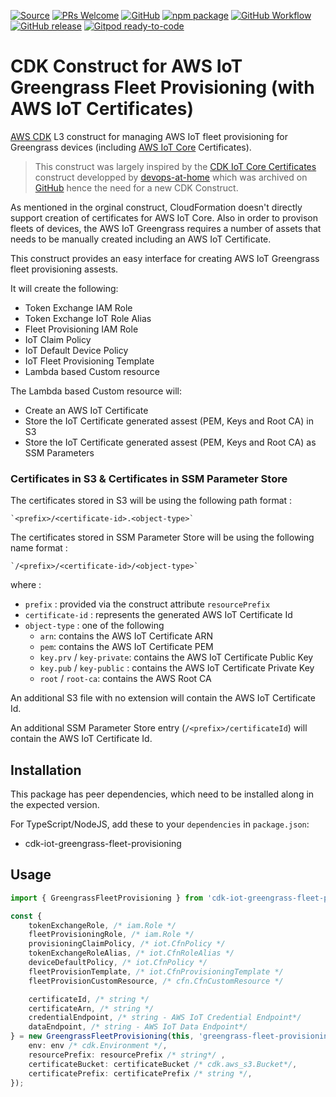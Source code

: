 
[![Source](https://img.shields.io/badge/Source-GitHub-blue?logo=github)][source]
[![PRs Welcome](https://img.shields.io/badge/PRs-welcome-brightgreen.svg?style=flat-square)](https://makeapullrequest.com)
[![GitHub](https://img.shields.io/github/license/adadouche/cdk-iot-greengrass-fleet-provisioning?style=flat-square)](https://github.com/adadouche/cdk-iot-greengrass-fleet-provisioning/blob/main/LICENSE)
[![npm package](https://img.shields.io/npm/v/cdk-iot-greengrass-fleet-provisioning?color=brightgreen&style=flat-square)](https://www.npmjs.com/package/cdk-iot-greengrass-fleet-provisioning)
[![GitHub Workflow](https://img.shields.io/github/actions/workflow/status/adadouche/cdk-iot-greengrass-fleet-provisioning/release.yml?branch=main&label=release&style=flat-square)](https://github.com/adadouche/cdk-iot-greengrass-fleet-provisioning/actions/workflows/release.yml)
[![GitHub release](https://img.shields.io/github/v/release/adadouche/cdk-iot-greengrass-fleet-provisioning?sort=semver&style=flat-square)](https://github.com/adadouche/cdk-iot-greengrass-fleet-provisioning/releases)
[![Gitpod ready-to-code](https://img.shields.io/badge/Gitpod-ready--to--code-blue?logo=gitpod&style=flat-square)](https://gitpod.io/#https://github.com/adadouche/cdk-iot-greengrass-fleet-provisioning)

# CDK Construct for AWS IoT Greengrass Fleet Provisioning (with AWS IoT Certificates)

[AWS CDK] L3 construct for managing AWS IoT fleet provisioning for Greengrass devices (including [AWS IoT Core] Certificates).

> This construct was largely inspired by the [CDK IoT Core Certificates](https://constructs.dev/packages/cdk-iot-core-certificates) construct developped by [devops-at-home](https://github.com/devops-at-home)  which was archived on [GitHub](https://github.com/devops-at-home/cdk-iot-core-certificates) hence the need for a new CDK Construct.
>

As mentioned in the orginal construct, CloudFormation doesn't directly support creation of certificates for AWS IoT Core. 
Also in order to provison fleets of devices, the AWS IoT Greengrass requires a number of assets that needs to be manually created including an AWS IoT Certificate.

This construct provides an easy interface for creating AWS IoT Greengrass fleet provisioning assests.

It will create the following:
- Token Exchange IAM Role
- Token Exchange IoT Role Alias
- Fleet Provisioning IAM Role
- IoT Claim Policy
- IoT Default Device Policy
- IoT Fleet Provisioning Template
- Lambda based Custom resource

The Lambda based Custom resource will:
- Create an AWS IoT Certificate
- Store the IoT Certificate generated assest (PEM, Keys and Root CA) in S3
- Store the IoT Certificate generated assest (PEM, Keys and Root CA) as SSM Parameters

### Certificates in S3 & Certificates in SSM Parameter Store

The certificates stored in S3 will be using the following path format :
    
    `<prefix>/<certificate-id>.<object-type>`

The certificates stored in SSM Parameter Store will be using the following name format :
    
    `/<prefix>/<certificate-id>/<object-type>`

where :
- `prefix` : provided via the construct attribute `resourcePrefix`
- `certificate-id` : represents the generated AWS IoT Certificate Id
- `object-type` : one of the following 
    - `arn`: contains the AWS IoT Certificate ARN
    - `pem`: contains the AWS IoT Certificate PEM
    - `key.prv` / `key-private`: contains the AWS IoT Certificate Public Key
    - `key.pub` / `key-public` : contains the AWS IoT Certificate Private Key
    - `root` / `root-ca`: contains the AWS Root CA

An additional S3 file with no extension will contain the AWS IoT Certificate Id.

An additional SSM Parameter Store entry (`/<prefix>/certificateId`) will contain the AWS IoT Certificate Id.

## Installation

This package has peer dependencies, which need to be installed along in the expected version.

For TypeScript/NodeJS, add these to your `dependencies` in `package.json`:

-   cdk-iot-greengrass-fleet-provisioning

## Usage

```ts
import { GreengrassFleetProvisioning } from 'cdk-iot-greengrass-fleet-provisioning';

const {
    tokenExchangeRole, /* iam.Role */
    fleetProvisioningRole, /* iam.Role */
    provisioningClaimPolicy, /* iot.CfnPolicy */
    tokenExchangeRoleAlias, /* iot.CfnRoleAlias */
    deviceDefaultPolicy, /* iot.CfnPolicy */
    fleetProvisionTemplate, /* iot.CfnProvisioningTemplate */
    fleetProvisionCustomResource, /* cfn.CfnCustomResource */

    certificateId, /* string */
    certificateArn, /* string */
    credentialEndpoint, /* string - AWS IoT Credential Endpoint*/
    dataEndpoint, /* string - AWS IoT Data Endpoint*/
} = new GreengrassFleetProvisioning(this, 'greengrass-fleet-provisioning', {
    env: env /* cdk.Environment */,
    resourcePrefix: resourcePrefix /* string*/ ,
    certificateBucket: certificateBucket /* cdk.aws_s3.Bucket*/,
    certificatePrefix: certificatePrefix /* string */,
});
```

[AWS CDK]: https://aws.amazon.com/cdk/
[AWS CloudFormation Custom Resource]: https://docs.aws.amazon.com/AWSCloudFormation/latest/UserGuide/template-custom-resources.html
[AWS IoT Core]: https://aws.amazon.com/iot-core/
[AWS SSM Parameter Store]: https://docs.aws.amazon.com/systems-manager/latest/userguide/systems-manager-parameter-store.html

[npm]:  https://www.npmjs.com/package/cdk-iot-greengrass-fleet-provisioning
[docs]: https://awscdk.io/packages/cdk-iot-greengrass-fleet-provisioning

[source]:  https://github.com/adadouche/cdk-iot-greengrass-fleet-provisioning
[release]: https://github.com/adadouche/cdk-iot-greengrass-fleet-provisioning/actions/workflows/release.yml
[license]: https://github.com/adadouche/cdk-iot-greengrass-fleet-provisioning/blob/main/LICENSE